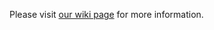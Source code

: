 Please visit [our wiki page](https://github.com/carologistics/mps-map-gen/wiki) for more information.
